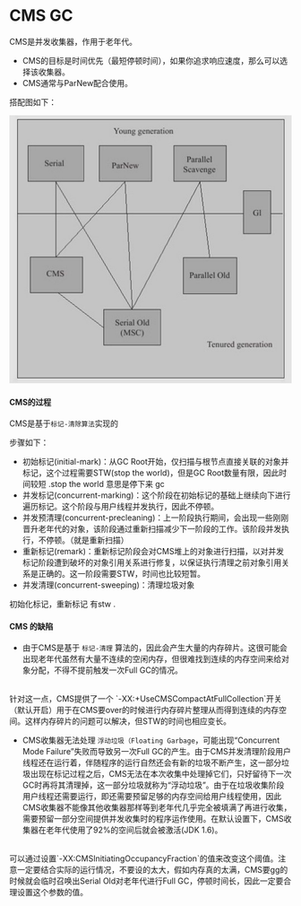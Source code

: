 # CMS GC

CMS是并发收集器，作用于老年代。

-  CMS的目标是时间优先（最短停顿时间），如果你追求响应速度，那么可以选择该收集器。
-  CMS通常与ParNew配合使用。

搭配图如下：

![image](../images/jvm/zongtu.png)

#### CMS的过程

CMS是基于`标记-清除算法`实现的

步骤如下：

- 初始标记(initial-mark)：从GC Root开始，仅扫描与根节点直接关联的对象并标记，这个过程需要STW(stop the world)，但是GC Root数量有限，因此时间较短 .stop the world 意思是停下来 gc
- 并发标记(concurrent-marking)：这个阶段在初始标记的基础上继续向下进行遍历标记。这个阶段与用户线程并发执行，因此不停顿。
- 并发预清理(concurrent-precleaning)：上一阶段执行期间，会出现一些刚刚晋升老年代的对象，该阶段通过重新扫描减少下一阶段的工作。该阶段并发执行，不停顿。（就是重新扫描）
- 重新标记(remark)：重新标记阶段会对CMS堆上的对象进行扫描，以对并发标记阶段遭到破坏的对象引用关系进行修复，以保证执行清理之前对象引用关系是正确的。这一阶段需要STW，时间也比较短暂。
- 并发清理(concurrent-sweeping)：清理垃圾对象

初始化标记，重新标记  有stw .

#### CMS 的缺陷

- 由于CMS是基于 `标记-清理` 算法的，因此会产生大量的内存碎片。这很可能会出现老年代虽然有大量不连续的空闲内存，但很难找到连续的内存空间来给对象分配，不得不提前触发一次Full GC的情况。

<br>
针对这一点，CMS提供了一个
`-XX:+UseCMSCompactAtFullCollection`开关（默认开启）用于在CMS要over的时候进行内存碎片整理从而得到连续的内存空间。这样内存碎片的问题可以解决，但STW的时间也相应变长。

- CMS收集器无法处理 `浮动垃圾（Floating Garbage`，可能出现“Concurrent Mode Failure”失败而导致另一次Full GC的产生。由于CMS并发清理阶段用户线程还在运行着，伴随程序的运行自然还会有新的垃圾不断产生，这一部分垃圾出现在标记过程之后，CMS无法在本次收集中处理掉它们，只好留待下一次GC时再将其清理掉，这一部分垃圾就称为“浮动垃圾”。由于在垃圾收集阶段用户线程还需要运行，即还需要预留足够的内存空间给用户线程使用，因此CMS收集器不能像其他收集器那样等到老年代几乎完全被填满了再进行收集，需要预留一部分空间提供并发收集时的程序运作使用。在默认设置下，CMS收集器在老年代使用了92%的空间后就会被激活(JDK 1.6)。

<br>
可以通过设置`-XX:CMSInitiatingOccupancyFraction`的值来改变这个阈值。注意一定要结合实际的运行情况，不要设的太大，假如内存真的太满，CMS要gg的时候就会临时召唤出Serial Old对老年代进行Full GC，停顿时间长，因此一定要合理设置这个参数的值。



